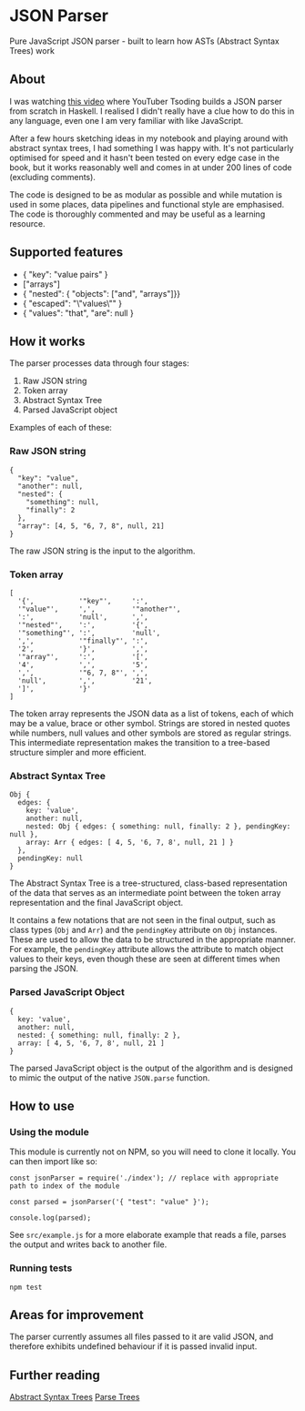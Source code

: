 # JSON Parser

Pure JavaScript JSON parser - built to learn how ASTs (Abstract Syntax Trees) work

## About

I was watching [this video](https://www.youtube.com/watch?v=N9RUqGYuGfw) where YouTuber Tsoding builds a JSON parser from scratch in Haskell. I realised I didn't really have a clue how to do this in any language, even one I am very familiar with like JavaScript.

After a few hours sketching ideas in my notebook and playing around with abstract syntax trees, I had something I was happy with. It's not particularly optimised for speed and it hasn't been tested on every edge case in the book, but it works reasonably well and comes in at under 200 lines of code (excluding comments).

The code is designed to be as modular as possible and while mutation is used in some places, data pipelines and functional style are emphasised. The code is thoroughly commented and may be useful as a learning resource.

## Supported features

- { "key": "value pairs" }
- ["arrays"]
- { "nested": { "objects": ["and", "arrays"]}}
- { "escaped": "\\"values\\"" }
- { "values": "that", "are": null }

## How it works

The parser processes data through four stages:

1. Raw JSON string
2. Token array
3. Abstract Syntax Tree
4. Parsed JavaScript object

Examples of each of these:

### Raw JSON string

```
{
  "key": "value",
  "another": null,
  "nested": {
    "something": null,
    "finally": 2
  },
  "array": [4, 5, "6, 7, 8", null, 21]
}
```

The raw JSON string is the input to the algorithm.

### Token array

```
[
  '{',           '"key"',     ':',
  '"value"',     ',',         '"another"',
  ':',           'null',      ',',
  '"nested"',    ':',         '{',
  '"something"', ':',         'null',
  ',',           '"finally"', ':',
  '2',           '}',         ',',
  '"array"',     ':',         '[',
  '4',           ',',         '5',
  ',',           '"6, 7, 8"', ',',
  'null',        ',',         '21',
  ']',           '}'
]
```

The token array represents the JSON data as a list of tokens, each of which may be a value, brace or other symbol. Strings are stored in nested quotes while numbers, null values and other symbols are stored as regular strings. This intermediate representation makes the transition to a tree-based structure simpler and more efficient.

### Abstract Syntax Tree

```
Obj {
  edges: {
    key: 'value',
    another: null,
    nested: Obj { edges: { something: null, finally: 2 }, pendingKey: null },
    array: Arr { edges: [ 4, 5, '6, 7, 8', null, 21 ] }
  },
  pendingKey: null
}
```

The Abstract Syntax Tree is a tree-structured, class-based representation of the
data that serves as an intermediate point between the token array representation
and the final JavaScript object.

It contains a few notations that are not seen in
the final output, such as class types (`Obj` and `Arr`) and the `pendingKey` attribute
on `Obj` instances. These are used to allow the data to be structured in the appropriate manner. For example, the `pendingKey` attribute allows the attribute to match object values to their keys, even though these are seen at different times when parsing the JSON.

### Parsed JavaScript Object

```
{
  key: 'value',
  another: null,
  nested: { something: null, finally: 2 },
  array: [ 4, 5, '6, 7, 8', null, 21 ]
}
```

The parsed JavaScript object is the output of the algorithm and is designed to mimic
the output of the native `JSON.parse` function.

## How to use

### Using the module

This module is currently not on NPM, so you will need to clone it locally. You can then import like so:

```
const jsonParser = require('./index'); // replace with appropriate path to index of the module

const parsed = jsonParser('{ "test": "value" }');

console.log(parsed);
```

See `src/example.js` for a more elaborate example that reads a file, parses the output and writes back to another file.

### Running tests

`npm test`

## Areas for improvement

The parser currently assumes all files passed to it are valid JSON, and therefore exhibits undefined behaviour if it is passed invalid input.

## Further reading

[Abstract Syntax Trees](https://en.wikipedia.org/wiki/Abstract_syntax_tree)
[Parse Trees](https://en.wikipedia.org/wiki/Parse_tree)
